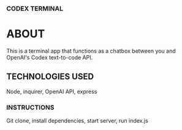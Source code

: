 ### CODEX TERMINAL
# ABOUT
This is a terminal app that functions as a chatbox between you and OpenAI's Codex text-to-code API.
## TECHNOLOGIES USED
Node, inquirer, OpenAI API, express

### INSTRUCTIONS
Git clone, install dependencies, start server, run index.js